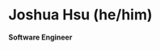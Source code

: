 # Joshua Hsu (he/him) 
<b> Software Engineer </b>

<!--
**jhsu79/jhsu79** is a ✨ _special_ ✨ repository because its `README.md` (this file) appears on your GitHub profile.

## about me 
Hi there! I'm Joshua Hsu (Pronounced 'Shoe' Most people call me Josh. I'm a full-stack software engineer with a demonstrated history in education and arts management, vision building, and design. My experience in the arts and education has taught me how to manage teams, deal with different personalities, and design and implement solutions with few resources and tight deadlines. I am confident in my ability to deliver a product that can be crafted to a client's needs, harnessing the specific tools necessary to get the job done.  

##  what kind of projects do you enjoy working on?
I enjoy creating immersive and collaborative projects that spark creativity, curiosity, and conversation.

##  where are you based?
I currently live in Portland, ME with my wife, two children, and two dogs.

##   do you have any hobbies? 
I enjoy teaching, working with and for local arts organizations, playing music (piano), and playing any tabletop, card, or board games.  

##  what languages and frameworks have you used?
Javascript, Typescript, Python, SQL, EJS, DTL HTML, CSS, React, Express.js, Mongoose, Django, Jquery
Bootstrap, Tailwind, Materialize. 

##  any databases, tools, and crms?
PostgreSQL, MongoDB, Oracle, Hubspot, Git, REST, JSON, NPM
